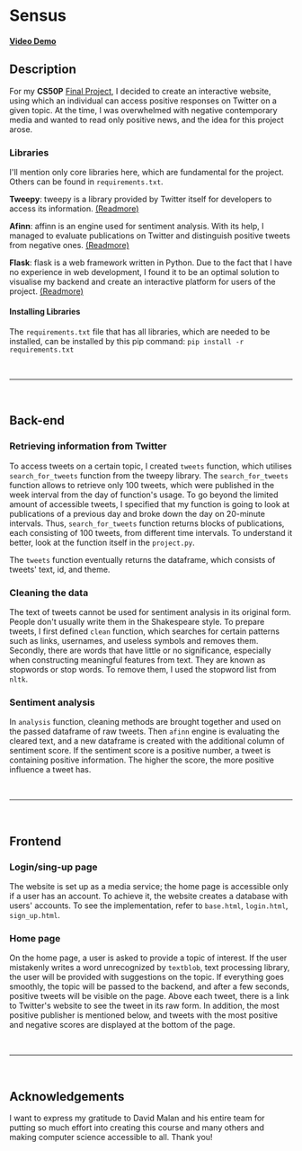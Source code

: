 # __Sensus__
#### [Video Demo](https://youtu.be/2iLKf_D8pEc)

## __Description__
For my **CS50P** [Final Project](https://cs50.harvard.edu/python/2022/project/), I decided to create an interactive website, using which an individual can access positive responses on Twitter on a given topic. At the time, I was overwhelmed with negative contemporary media and wanted to read only positive news, and the idea for this project arose.

### __Libraries__
I'll mention only core libraries here, which are fundamental for the project. Others can be found in ```requirements.txt```.

**Tweepy**: tweepy is a library provided by Twitter itself for developers to access its information. [(Readmore)](https://docs.tweepy.org/en/stable/)

**Afinn**: affinn is an engine used for sentiment analysis. With its help, I managed to evaluate publications on Twitter and distinguish positive tweets from negative ones. [(Readmore)](https://pypi.org/project/afinn/)

**Flask**: flask is a web framework written in Python. Due to the fact that I have no experience in web development, I found it to be an optimal solution to visualise my backend and create an interactive platform for users of the project. [(Readmore)](https://flask.palletsprojects.com/en/2.2.x/)

#### Installing Libraries
The ```requirements.txt``` file that has all libraries, which are needed to be installed, can be installed by this pip command:
```pip install -r requirements.txt```

</br>
<hr>
</br>

## __Back-end__

### __Retrieving information from Twitter__
To access tweets on a certain topic, I created ```tweets``` function, which utilises ```search_for_tweets``` function from the tweepy library. The ```search_for_tweets``` function allows to retrieve only 100 tweets, which were published in the week interval from the day of function's usage. To go beyond the limited amount of accessible tweets, I specified that my function is going to look at publications of a previous day and broke down the day on 20-minute intervals. Thus, ```search_for_tweets``` function returns blocks of publications, each consisting of 100 tweets, from different time intervals. To understand it better, look at the function itself in the ```project.py```.

The ```tweets``` function eventually returns the dataframe, which consists of tweets' text, id, and theme.

### __Cleaning the data__
The text of tweets cannot be used for sentiment analysis in its original form. People don't usually write them in the Shakespeare style. To prepare tweets, I first defined ```clean``` function, which searches for certain patterns such as links, usernames, and useless symbols and removes them. Secondly, there are words that have little or no significance, especially when constructing meaningful features from text. They are known as stopwords or stop words. To remove them, I used the stopword list from ```nltk```.

### __Sentiment analysis__
In ```analysis``` function, cleaning methods are brought together and used on the passed dataframe of raw tweets. Then ```afinn``` engine is evaluating the cleared text, and a new dataframe is created with the additional column of sentiment score. If the sentiment score is a positive number, a tweet is containing positive information. The higher the score, the more positive influence a tweet has.

</br>
<hr>
</br>

## __Frontend__

### __Login/sing-up page__
The website is set up as a media service; the home page is accessible only if a user has an account. To achieve it, the website creates a database with users' accounts. To see the implementation, refer to ```base.html```, ```login.html```, ```sign_up.html```.

### __Home page__
On the home page, a user is asked to provide a topic of interest. If the user mistakenly writes a word unrecognized by ```textblob```, text processing library, the user will be provided with suggestions on the topic. If everything goes smoothly, the topic will be passed to the backend, and after a few seconds, positive tweets will be visible on the page. Above each tweet, there is a link to Twitter's website to see the tweet in its raw form. In addition, the most positive publisher is mentioned below, and tweets with the most positive and negative scores are displayed at the bottom of the page.

</br>
<hr>
</br>

## __Acknowledgements__
I want to express my gratitude to David Malan and his entire team for putting so much effort into creating this course and many others and making computer science accessible to all. Thank you!